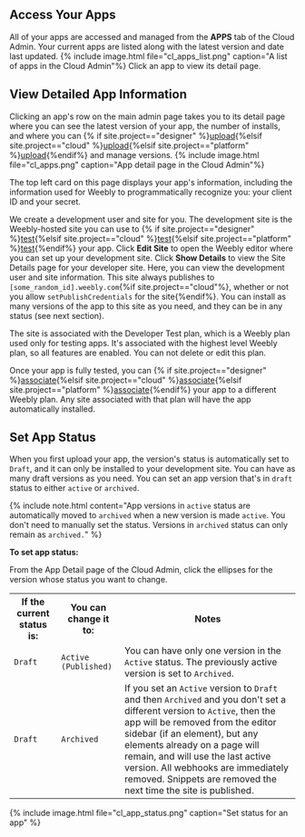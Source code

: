 ## Access Your Apps
All of your apps are accessed and managed from the **APPS** tab of the <a data-container="body" data-toggle="popover" data-content="{{site.data.glossary.Cloud_Admin}}">Cloud Admin</a>. Your current apps are listed along with the latest version and date last updated.
{% include image.html file="cl_apps_list.png" caption="A list of apps in the Cloud Admin"%}
Click an app to view its detail page.

## View Detailed App Information
Clicking an app's row on the main admin page takes you to its detail page where you can see the latest version of your app, the number of installs, and where you can {% if site.project=="designer" %}[upload](ds_apps_element_upload.html){%elsif site.project=="cloud" %}[upload](cl_apps_element_upload.html){%elsif site.project=="platform" %}[upload](pf_apps_element_upload.html){%endif%} and manage versions.
{% include image.html file="cl_apps.png" caption="App detail page in the Cloud Admin"%}

​​The top left card on this page displays your app's information, including the information used for Weebly to programmatically recognize you: your client ID and your secret.

We create a development user and site for you. The development site is the Weebly-hosted site you can use to {% if site.project=="designer" %}[test](ds_apps_element_test.html){%elsif site.project=="cloud" %}[test](cl_apps_element_test.html){%elsif site.project=="platform" %}[test](pf_apps_element_test.html){%endif%} your app. Click **Edit Site** to open the Weebly editor where you can set up your development site. Click **Show Details** to view the Site Details page for your developer site. Here, you can view the development user and site information. This site always publishes to `[some_random_id].weebly.com`{%if site.project=="cloud"%}, whether or not you allow `setPublishCredentials` for the site{%endif%}. You can install as many versions of the app to this site as you need, and they can be in any status (see next section).

The site is associated with the Developer Test plan, which is a Weebly plan used only for testing apps. It's associated with the highest level Weebly plan, so all features are enabled. You can not delete or edit this plan.

Once your app is fully tested, you can {% if site.project=="designer" %}[associate](ds_apps_element_release.html){%elsif site.project=="cloud" %}[associate](cl_apps_element_release.html){%elsif site.project=="platform" %}[associate](pf_apps_element_release.html){%endif%} your app to a different Weebly plan. Any site associated with that plan will have the app automatically installed.

## Set App Status
When you first upload your app, the version's status is automatically set to `Draft`, and it can only be installed to your development site. You can have as many draft versions as you need. You can set an app version that's in `draft` status to either `active` or `archived`.

{% include note.html content="App versions in `active` status are automatically moved to `archived` when a new version is made `active`. You don't need to manually set the status. Versions in `archived` status can only remain as `archived.`" %}

**To set app status:**

From the App Detail page of the Cloud Admin, click the ellipses for the version whose status you want to change.
<table width="100%">
    <tr>
     <th>If the current status is:</th>
     <th>You can change it to:</th>
     <th>Notes</th>
    </tr>
    <tr>
        <td><code>Draft</code></td>
        <td><code class="highlighter-rouge">Active (Published)</code></td>
        <td>You can have only one version in the <code class="highlighter-rouge">Active</code> status. The previously active version is set to <code>Archived</code>.</td>
    </tr>
    <tr>
        <td><code>Draft</code></td>
        <td><code>Archived</code></td>
        <td>If you set an <code class="highlighter-rouge">Active</code> version to <code>Draft</code> and then <code>Archived</code> and you don't set a different version to <code>Active</code>, then the app will be removed from the editor sidebar (if an element), but any elements already on a page will remain, and will use the last active version. All webhooks are immediately removed. Snippets are removed the next time the site is published.</td>
    </tr>

</table>
{% include image.html file="cl_app_status.png" caption="Set status for an app" %}

